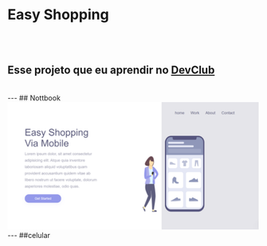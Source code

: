 <h1> Easy Shopping</h1>
<br>
<br>
<h2>Esse projeto que eu aprendir no <a href="https:rodolfomori.com.br/devclub">DevClub</a> </h2>
<br>
---
## Nottbook
<img src="https://github.com/enocmarvaoo-rgb/Easy-Shopping/blob/master/asserts/Screenshot%202025-09-21%20203709.png?raw=true">
<br>
---
##celular
<img>
